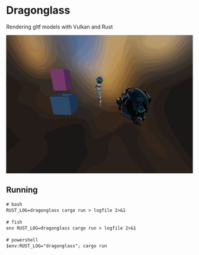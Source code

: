 # Dragonglass

Rendering gltf models with Vulkan and Rust

![Dragonglass Scene](/screenshots/screencap.gif?raw=true "Dragonglass rendered scene")

## Running

```
# bash
RUST_LOG=dragonglass cargo run > logfile 2>&1

# fish
env RUST_LOG=dragonglass cargo run > logfile 2>&1

# powershell
$env:RUST_LOG="dragonglass"; cargo run
```

